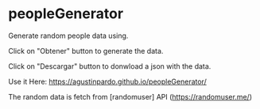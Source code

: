 # peopleGenerator

Generate random people data using.

Click on "Obtener" button to generate the data.

Click on "Descargar" button to donwload a json with the data.

Use it Here:
https://agustinpardo.github.io/peopleGenerator/

The random data is fetch from [randomuser] API (https://randomuser.me/)
